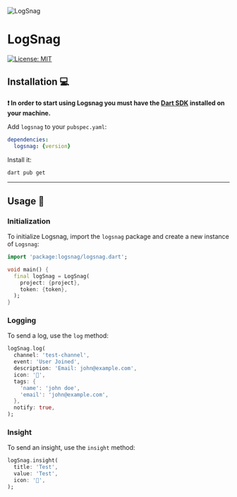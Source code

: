 
![LogSnag](https://logsnag.com/og-image.png "LogSnag")

# LogSnag

[![License: MIT][license_badge]][license_link]

## Installation 💻

**❗ In order to start using Logsnag you must have the [Dart SDK][dart_install_link] installed on your machine.**

Add `logsnag` to your `pubspec.yaml`:

```yaml
dependencies:
  logsnag: {version}
```

Install it:

```sh
dart pub get
```

---

## Usage 🚀

### Initialization

To initialize Logsnag, import the `logsnag` package and create a new instance of `Logsnag`:

```dart
import 'package:logsnag/logsnag.dart';

void main() {
  final logSnag = LogSnag(
    project: {project},
    token: {token},
  );
}
```

### Logging

To send a log, use the `log` method:

```dart
logSnag.log(
  channel: 'test-channel',
  event: 'User Joined',
  description: 'Email: john@example.com',
  icon: '👋',
  tags: {
    'name': 'john doe',
    'email': 'john@example.com',
  },
  notify: true,
);
```

### Insight

To send an insight, use the `insight` method:

```dart
logSnag.insight(
  title: 'Test',
  value: 'Test',
  icon: '👋',
);
```

[dart_install_link]: https://dart.dev/get-dart
[github_actions_link]: https://docs.github.com/en/actions/learn-github-actions
[license_badge]: https://img.shields.io/badge/license-MIT-blue.svg
[license_link]: https://opensource.org/licenses/MIT